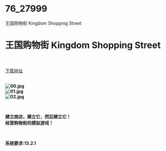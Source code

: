 # 76_27999
王国购物街 Kingdom Shopping Street
# 王国购物街 Kingdom Shopping Street
 <br/></br>
[下载地址](https://www.switch520.cc/article/27999 "下载地址")
<br/></br>

<p><strong><img title="00.jpg" src="https://www.switch520.cc/muke_img/2022_03_10_1a02f0c4bf848.jpg" alt="00.jpg"></strong><br>
<strong><img title="01.jpg" src="https://www.switch520.cc/muke_img/2022_03_10_953bdea50afa8.jpg" alt="01.jpg"></strong><br>
<strong><img title="02.jpg" src="https://www.switch520.cc/muke_img/2022_03_10_ec28f1fdb3837.jpg" alt="02.jpg">&nbsp;</strong></p>
<p>&nbsp;</p>
<p><strong>建立商店，建立它，然后建立它！</strong><br>
<strong>经营购物街的模拟游戏！</strong></p>
<p>&nbsp;</p>
<p><strong>系统要求:13.2.1</strong></p>



